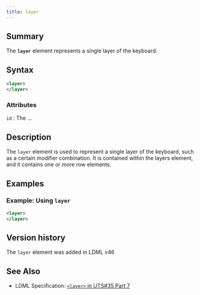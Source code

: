 ```yaml
---
title: layer
---
```


## Summary

The **`layer`** element represents a single layer of the keyboard.

## Syntax

```xml
<layer>
</layer>
```

### Attributes

`id`
:   The …

## Description

The `layer` element is used to represent a single layer of the keyboard, such as a certain modifier combination. It is contained within the layers element, and it contains one or more row elements.

## Examples

### Example: Using `layer`

```xml
<layer>
</layer>
```

## Version history

The `layer` element was added in LDML v46

<!-- ## See also

- … -->

## See Also

- LDML Specification: [`<layer>` in UTS#35 Part 7][tr35-element-layer]

[tr35-element-layer]: https://www.unicode.org/reports/tr35/tr35-keyboards.html#element-layer

